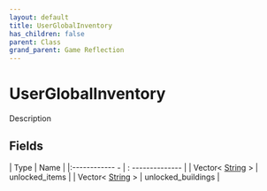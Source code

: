 ```yaml
---
layout: default
title: UserGlobalInventory
has_children: false
parent: Class
grand_parent: Game Reflection
---
```

# UserGlobalInventory
Description 

## Fields
| Type | Name |
|:------------ - | : -------------- |
| Vector< [String](game-reflection/components/string.md) > | unlocked_items |
| Vector< [String](game-reflection/components/string.md) > | unlocked_buildings |
